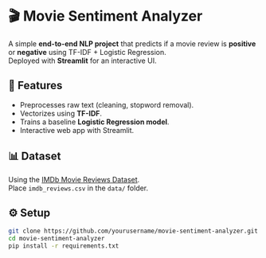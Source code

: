 # 🎬 Movie Sentiment Analyzer

A simple **end-to-end NLP project** that predicts if a movie review is **positive** or **negative** using TF-IDF + Logistic Regression.  
Deployed with **Streamlit** for an interactive UI.

## 🚀 Features
- Preprocesses raw text (cleaning, stopword removal).
- Vectorizes using **TF-IDF**.
- Trains a baseline **Logistic Regression model**.
- Interactive web app with Streamlit.

## 📊 Dataset
Using the [IMDb Movie Reviews Dataset](https://ai.stanford.edu/~amaas/data/sentiment/).  
Place `imdb_reviews.csv` in the `data/` folder.

## ⚙️ Setup
```bash
git clone https://github.com/yourusername/movie-sentiment-analyzer.git
cd movie-sentiment-analyzer
pip install -r requirements.txt

